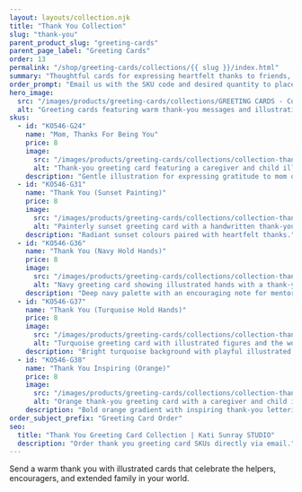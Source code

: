 ```yaml
---
layout: layouts/collection.njk
title: "Thank You Collection"
slug: "thank-you"
parent_product_slug: "greeting-cards"
parent_page_label: "Greeting Cards"
order: 13
permalink: "/shop/greeting-cards/collections/{{ slug }}/index.html"
summary: "Thoughtful cards for expressing heartfelt thanks to friends, family, and community."
order_prompt: "Email us with the SKU code and desired quantity to place your order."
hero_image:
  src: "/images/products/greeting-cards/collections/GREETING CARDS - Collection Thank You.jpg"
  alt: "Greeting cards featuring warm thank-you messages and illustrations."
skus:
  - id: "KO546-G24"
    name: "Mom, Thanks For Being You"
    price: 8
    image:
      src: "/images/products/greeting-cards/collections/collection-thank-you/KO546-G24_Greeting card 5x7 _Collection Thank you_Mom Tks Being You_touch mom's face.jpg"
      alt: "Thank-you greeting card featuring a caregiver and child illustration with the phrase \"Thanks for being you.\""
    description: "Gentle illustration for expressing gratitude to mom or a mother figure."
  - id: "KO546-G31"
    name: "Thank You (Sunset Painting)"
    price: 8
    image:
      src: "/images/products/greeting-cards/collections/collection-thank-you/KO546-G31_Greeting card 5x7 _Collection Thank you_Thank you_Sunset painting.jpg"
      alt: "Painterly sunset greeting card with a handwritten thank-you message."
    description: "Radiant sunset colours paired with heartfelt thanks."
  - id: "KO546-G36"
    name: "Thank You (Navy Hold Hands)"
    price: 8
    image:
      src: "/images/products/greeting-cards/collections/collection-thank-you/KO546-G36_Greeting card 5x7 _Collection Thank you_Dear teacher Thank you_Hold Hands Big_blue.jpg"
      alt: "Navy greeting card showing illustrated hands with a thank-you message."
    description: "Deep navy palette with an encouraging note for mentors, teachers, or neighbours."
  - id: "KO546-G37"
    name: "Thank You (Turquoise Hold Hands)"
    price: 8
    image:
      src: "/images/products/greeting-cards/collections/collection-thank-you/KO546-G37_Greeting card 5x7 _Collection Thank you_Thank you_Hold Hands_blue turquoise.jpg"
      alt: "Turquoise greeting card with illustrated figures and the words \"Thank you.\""
    description: "Bright turquoise background with playful illustrated hands."
  - id: "KO546-G38"
    name: "Thank You Inspiring (Orange)"
    price: 8
    image:
      src: "/images/products/greeting-cards/collections/collection-thank-you/KO546-G38_Greeting card 5x7 _Collection Thank you_Dear Teacher thank you inspiring_hold hands_orange.jpg"
      alt: "Orange thank-you greeting card with a caregiver and child illustration."
    description: "Bold orange gradient with inspiring thank-you lettering."
order_subject_prefix: "Greeting Card Order"
seo:
  title: "Thank You Greeting Card Collection | Kati Sunray STUDIO"
  description: "Order thank you greeting card SKUs directly via email."
---
```


Send a warm thank you with illustrated cards that celebrate the helpers, encouragers, and extended family in your world.
